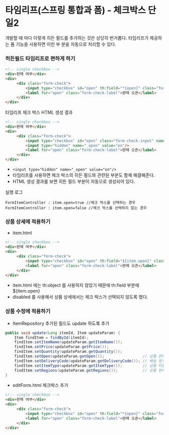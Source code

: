 
# 타임리프(스프링 통합과 폼) - 체크박스 단일2

개발할 때 마다 이렇게 히든 필드를 추가하는 것은 상당히 번거롭다. 타임리프가 제공하는 폼 기능을 사용하면 이런 부
분을 자동으로 처리할 수 있다.

### 히든필드 타임리프로 편하게 하기

```html
<!-- single checkbox -->
<div>판매 여부</div>
<div>
     <div class="form-check">
         <input type="checkbox" id="open" th:field="*{open}" class="form-check-input">
         <label for="open" class="form-check-label">판매 오픈</label>
     </div>
</div>
```

타임리프 체크 박스 HTML 생성 결과
```html
<!-- single checkbox -->
<div>판매 여부</div>
<div>
     <div class="form-check">
         <input type="checkbox" id="open" class="form-check-input" name="open" value="true">
         <input type="hidden" name="_open" value="on"/>
         <label for="open" class="form-check-label">판매 오픈</label>
     </div>
</div>
```

- ```<input type="hidden" name="_open" value="on"/>```
- 타임리프를 사용하면 체크 박스의 히든 필드와 관련된 부분도 함께 해결해준다.
- HTML 생성 결과를 보면 히든 필드 부분이 자동으로 생성되어 있다.

실행 로그
```text
FormItemController : item.open=true //체크 박스를 선택하는 경우
FormItemController : item.open=false //체크 박스를 선택하지 않는 경우
```

### 상품 상세에 적용하기 

- item.html

```html
<!-- single checkbox -->
<div>판매 여부</div>
<div>
     <div class="form-check">
         <input type="checkbox" id="open" th:field="${item.open}" class="form-check-input" disabled>
         <label for="open" class="form-check-label">판매 오픈</label>
     </div>
</div>
```

- item.html 에는 th:object 를 사용하지 않았기 때문에 th:field 부분에 ${item.open}
- disabled 를 사용해서 상품 상세에서는 체크 박스가 선택되지 않도록 했다.

### 상품 수정에 적용하기 

- ItemRepository 추가된 필드도 update 하도록 추가 

```java
public void update(Long itemId, Item updateParam) {
    Item findItem = findById(itemId);
    findItem.setItemName(updateParam.getItemName());
    findItem.setPrice(updateParam.getPrice());
    findItem.setQuantity(updateParam.getQuantity());
    findItem.setOpen(updateParam.getOpen());                 // 상품 판매 여부
    findItem.setDeliveryCode(updateParam.getDeliveryCode()); // 배송 방식
    findItem.setItemType(updateParam.getItemType());         // 상품 타입
    findItem.setRegions(updateParam.getRegions());           // 상품 판매 지역
}
```
- editForm.html 체크박스 추가 

```html
<!-- single checkbox -->
<div>판매 여부</div>
<div>
     <div class="form-check">
         <input type="checkbox" id="open" th:field="*{open}" class="form-check-input">
         <label for="open" class="form-check-label">판매 오픈</label>
     </div>
</div>
```